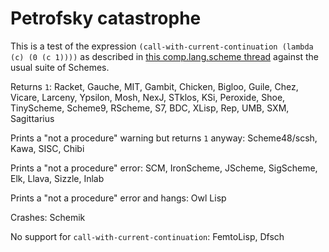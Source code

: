 # Petrofsky catastrophe

This is a test of the expression `(call-with-current-continuation (lambda (c) (0 (c 1))))` as described in [this comp.lang.scheme thread](https://groups.google.com/g/comp.lang.scheme/c/J2ut9mbyQrU/m/UbZCSoA4XhQJ) against the usual suite of Schemes.

Returns `1`:  Racket, Gauche, MIT, Gambit, Chicken, Bigloo, Guile, Chez, Vicare, Larceny, Ypsilon, Mosh, NexJ, STklos, KSi, Peroxide, Shoe, TinyScheme, Scheme9, RScheme, S7, BDC, XLisp, Rep, UMB, SXM, Sagittarius

Prints a "not a procedure" warning but returns `1` anyway: Scheme48/scsh, Kawa, SISC, Chibi

Prints a "not a procedure" error: SCM, IronScheme, JScheme, SigScheme, Elk, Llava, Sizzle, Inlab

Prints a "not a procedure" error and hangs: Owl Lisp

Crashes: Schemik

No support for `call-with-current-continuation`: FemtoLisp, Dfsch
